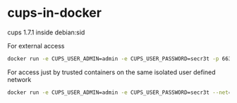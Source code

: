 cups-in-docker
==============

cups 1.7.1 inside debian:sid

For external access

```bash
docker run -e CUPS_USER_ADMIN=admin -e CUPS_USER_PASSWORD=secr3t -p 6631:631/tcp roofnz/cups-in-docker
```

For access just by trusted containers on the same isolated user defined network

```bash
docker run -e CUPS_USER_ADMIN=admin -e CUPS_USER_PASSWORD=secr3t --net=isolated_nw  roofnz/cups-in-docker
```
